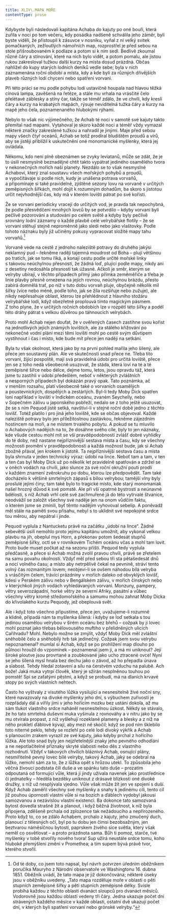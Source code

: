 ```yaml
---
title: XLIV\.MAPA MOŘE
contentType: prose
---
```


Kdybyste byli následovali kapitána Achaba do kajuty po oné bouři, která zuřila v noci po tom večeru, kdy posádka nadšeně schválila jeho záměr, byli byste viděli, že přistoupil k zásuvce v nosníku, vyňal z ní velký svitek pomačkaných, zežloutlých námořních map, rozprostřel je před sebou na stole přišroubovaném k podlaze a potom si k nim sedl. Bedlivě zkoumal různé čáry a stínování, které na nich bylo vidět, a potom pomalu, ale jistou rukou zakresloval tužkou další kurzy na místa dosud prázdná. Občas nahlížel do kupy starých lodních deníků vedle sebe; byla v nich zaznamenána roční období a místa, kdy a kde byli za různých dřívějších plaveb různých lodí chyceni nebo spatřeni vorvani.

Při této práci se mu podle pohybu lodi ustavičně houpala nad hlavou těžká cínová lampa, zavěšená na řetěze, a stále mu vrhala na vrásčité čelo přelétavé záblesky a stíny čar, takže se téměř zdálo, že ve chvíli, kdy kreslí čáry a kurzy na krabatých mapách, rýsuje neviditelná tužka čáry a kurzy na mapě jeho čela, poznamenaného hlubokými rýhami.

Nebylo to však nic výjimečného, že Achab té noci v samotě své kajuty takto přemítal nad mapami. Vytahoval je skoro každé noci a téměř vždy vymazal některé značky zakreslené tužkou a nahradil je jinými. Maje před sebou mapy všech čtyř oceánů, Achab se totiž prodíral bludištěm proudů a vírů, aby se jistěji přiblížil k uskutečnění oné monomanické myšlenky, která jej ovládala.

Někomu, kdo není plně obeznámen se zvyky leviatanů, může se zdát, že je to úsilí nesmyslně beznadějné chtít takto vypátrat jediného osamělého tvora v nekonečných mořích naší planety. Nezdálo se to však nesmyslné Achabovi, který znal soustavu všech mořských pohybů a proudů, a vypočítávaje si podle nich, kudy je unášena potrava vorvaňů, a připomínaje si také pravidelné, zjištěné sezony lovu na vorvaně v určitých zeměpisných šířkách, mohl dojít k rozumným dohadům, ba skoro s jistotou určit nejvhodnější čas, kdy má v kterém lovišti pátrat po své kořisti.

Že se vorvani periodicky vracejí do určitých vod, je pravda tak nepochybná, že podle přesvědčení mnohých lovců by se potvrdilo – kdyby vorvani byli pečlivě pozorováni a studováni po celém světě a kdyby byly pečlivě srovnány lodní záznamy o každé plavbě celé velrybářské flotily – že se vorvani stěhují stejně neproměnně jako sledi nebo jako vlaštovky. Podle tohoto náznaku byly již učiněny pokusy vypracovat složité mapy tahu vorvaňů.[^6]

Vorvaně vede na cestě z jednoho naleziště potravy do druhého jakýsi neklamný pud – řekněme raději tajemná moudrost od Boha – plují většinou po tratích, jak se tomu říká, a konají cestu podle určité mořské linky s takovou neúchylnou přesností, že žádná loď, plující podle mapy, nikdy ani z desetiny nedosáhla přesnosti tak úžasné. Ačkoli je směr, kterým se velryby ubírají, v těchto případech přímý jako přímka zeměměřiče a třeba je linie plavby přesně omezena na jejich rovnou, neúchylnou brázdu, přesto zabírá domnělá trať, po níž v tuto dobu vorvaň pluje, obyčejně několik mil šířky (více nebo méně, podle toho, jak se žíla rozšiřuje nebo zužuje), ale nikdy nepřesahuje oblast, kterou lze přehlédnout z hlavního stožáru velrybářské lodi, když obezřetně proplouvá tímto magickým pásmem. Z toho plyne, že v určitých ročních obdobích lze v rozpětí této šířky a podél této dráhy pátrat s velkou důvěrou po táhnoucích velrybách.

Proto mohl Achab nejen doufat, že v ověřených časech zastihne svou kořist na jednotlivých jejích známých lovištích, ale za stálého křižování po nekonečné vodní pláni mezi těmi lovišti mohl po cestě svým důvtipem vystihnout i čas i místo, kde bude mít přece jen naději na setkání.

Byla tu však okolnost, která jako by na první pohled mařila jeho šílený, ale přece jen soustavný plán. Ale ve skutečnosti snad přece ne. Třeba tito vorvani, žijící pospolitě, mají svá pravidelná údobí pro určitá loviště, přece jen se z toho nedá všeobecně usuzovat, že stáda, která loví na té a té zeměpisné šířce nebo délce, dejme tomu, letos, jsou opravdu táž, která jsme tu zastihli v údobí předešlém, neboť v některých zvláštních a nesporných případech byl dokázán pravý opak. Tato poznámka, ač v menším rozsahu, platí všeobecně také o vorvaních osamělých a poustevnických, dospělých a zestárlých. Byl-li tedy Moby Dick spatřen loni například v lovišti v Indickém oceánu, zvaném Seychelly, nebo v Sopečném zálivu u japonského pobřeží, nedalo se z toho ještě usuzovat, že se s ním Pequod jistě setká, navštíví-li v stejné roční době jedno z těchto lovišť. Totéž platilo i pro jiná jeho loviště, kde se občas objevoval. Každé naleziště potravy bylo jen příležitostnou zastávkou, řekněme zájezdním hostincem na moři, a ne místem trvalého pobytu. A pokud se tu mluvilo o Achabových nadějích na to, že dosáhne svého cíle, byly to jen náznaky, kde všude cestou mohl mít se vší pravděpodobností zvlášť dobré vyhlídky do té doby, než nastane nejpříznivější sestava místa a času, kdy se všechny možnosti promění v pravděpodobnosti a každá možnost bude, jak si Achab zbožně přával, jen krokem k jistotě. Ta nejpříznivější sestava času a místa byla shrnuta v jeden technický výraz: údobí na lince. Neboť tam a tam, v ten a ten čas byl Moby Dick už po několik let pravidelně spatřován a zdržel se v oněch vodách na chvíli, jako slunce za své roční okružní pouti prodlí v každém znamení zvěrokruhu po dobu, kterou lze předpovědět. Tam také docházelo k většině smrtelných zápasů s bílou velrybou; tamější vlny byly proslulé jejími činy; tam také bylo to tragické místo, kde starý monomaniak našel hrozný důvod k své pomstě. Ale při vší opatrné bystrosti a neúnavné bdělosti, s níž Achab vrhl celé své zachmuřené já do této vytrvalé štvanice, neodvážil se založit všechny své naděje jen na onom vůdčím faktu, o kterém jsme se zmínili, byť těmto nadějím vyhovoval sebelíp. A poněvadž měl stále na paměti svou přísahu, nebyl s to uklidnit své nepokojné srdce tou měrou, aby nepátral i jinde.

Pequod vyplula z Nantucketu právě na začátku „údobí na lince“. Žádné sebevětší úsilí nemohlo proto jejímu kapitánu umožnit, aby vykonal velkou plavbu na jih, obeplul mys Horn, a překonav potom šedesát stupňů zeměpisné šířky, octl se v rovníkovém Tichém oceánu včas a mohl tam lovit. Proto bude muset počkat až na sezonu příští. Pequod tedy vyplula předčasně, a přece si Achab možná zvolil pravou chvíli, právě se zřetelem na samu povahu okolností. Vždyť měl před sebou tři sta pětašedesát dnů a nocí volného času; a místo aby netrpělivě čekal na pevnině, stráví tento volný čas rozmanitým lovem; neobjeví-li se ovšem náhodou bílá velryba s vrásčitým čelem, trávící prázdniny v mořích daleko od obvyklých lovišť, kdesi v Perském zálivu nebo v Bengálském zálivu, v mořích čínských nebo v kterýchkoli jiných vodách vyhledávaných vorvani. Monzuny, pampery, větry severozápadní, horké větry ze severní Afriky, pasátní a vůbec všechny větry kromě středomořského a samumu mohou zahnat Moby Dicka do křivolakého kurzu Pequody, jež obeplouvá svět.

Ale i když toto všechno připustíme, přece jen, uvažujeme-li rozumně a klidně, připadá nám ta myšlenka šílená: i kdyby se loď setkala s tou jedinou osamělou velrybou v širém oceánu bez břehů – cožpak by ji lovec mohl poznat jako třebas bělovousého muftiho v přelidněných ulicích Cařihradu? Mohl. Nebylo možno se zmýlit, vždyť Moby Dick měl zvláštní sněhobílé čelo a sněhobílý hrb tak jedinečný. Cožpak jsem svou velrybu nepoznamenal? mumlal si Achab, když se po prohlížení map dlouho po půlnoci hroužil do vzpomínek – poznamenal jsem ji, a má mi uniknout? Její široké ploutve jsou provrtané a zoubkované jako ucho ztracené ovce! Nyní se jeho šílená mysl hnala bez dechu jako o závod, až ho přepadla únava a slabost. Tehdy hledal zotavení a sílu na čerstvém vzduchu na palubě. Ach bože! Jaká muka vytrpí člověk, který je sžírán nesplněnou touhou po pomstě! Spí se zaťatými pěstmi, a když se probudí, má na dlaních krvavé stopy po svých vlastních nehtech.

Často ho vyštvaly z visutého lůžka vysilující a nesnesitelně živé noční sny, které navazovaly na divoké myšlenky jeho dní, s výbuchem zuřivosti je rozpřádaly dál a vířily jimi v jeho hořícím mozku bez ustání dokola, až mu sám tlukot vlastního srdce naháněl nesnesitelnou úzkost. Někdy se stávalo, že ho tato smrtelná duševní muka vyšinula z rovnováhy a v nitru jako by se mu otvírala propast, z níž vyšlehují rozeklané plameny a blesky a z níž na něho prokletí ďáblové kývají, aby mezi ně skočil; když se pod ním šklebilo toto niterné peklo, tehdy se rozlehl po celé lodi divoký výkřik a Achab s planoucím zrakem vyrazil ze své kajuty, jako kdyby prchal z hořícího lůžka. Ale toto snad byly jen nejzřetelnější znaky jeho pevného odhodlání a ne nepotlačitelné příznaky skryté slabosti nebo děs z vlastního rozhodnutí. Vždyť v takových chvílích bláznivý Achab, osnující plány, nesmiřitelně pevný lovec bílé velryby, takový Achab, jaký se odebral na lůžko, nemohl sám za to, že z lůžka opět s hrůzou utekl. To způsobila jeho věčná živoucí podstata čili duše a ve spánku tato duše – prozatím odpoutaná od formující vůle, která jí jindy užívala navenek jako prostřednice či jednatelky – hleděla bezděky uniknout z drásavé blízkosti oné divoké družky, s níž už nesplývala vjedno. Vůle však může žít jen ve spojení s duší. Když Achab zaměřil všechny své myšlenky a snahy k jedinému cíli, tento cíl již pouhou úporností vlastní vůle si na bozích a ďáblech vydobyl jakousi samozvanou a nezávislou vlastní existenci. Ba dokonce tato samozvaná bytost dovedla strašně žít a planout, i když běžná životnost, k níž byla připojena, zděšeně prchala od zplozence tak nežádoucího a nepřirozeného. Proto když to, co se zdálo Achabem, prchalo z kajuty, jeho zmučený duch, planoucí z tělesných očí, byl po tu dobu jen čímsi bezobsažným, jen beztvarou náměsíčnou bytostí, paprskem živého sice světla, který však neměl co osvětlovat – a proto prázdnota sama. Bůh ti pomoz, starče, tvé myšlenky v tobě stvořily nového tvora! Sup užírá neustále srdce tomu, koho hluboké přemýšlení změní v Promethea; a tím supem bývá právě tvor, kterého stvořil.

[^6]: Od té doby, co jsem toto napsal, byl návrh potvrzen úředním oběžníkem poručíka Mauryho z Národní observatoře ve Washingtonu 16. dubna 1851. Oběžník uvádí, že tato mapa je již dokončována; některé úseky jsou v oběžníku uvedeny. „Tato mapa rozděluje moře v oblasti o pěti stupních zeměpisné šířky a pěti stupních zeměpisné délky. Svisle probíhá každou z těchto oblastí dvanáct sloupců pro dvanáct měsíců. Vodorovně jsou každou oblastí vedeny tři čáry. Jedna ukazuje počet dní strávených každého měsíce v každé oblasti, ostatní dvě ukazují počet dní, v kterých byli spatřeni vorvani nebo grónské velryby.“
